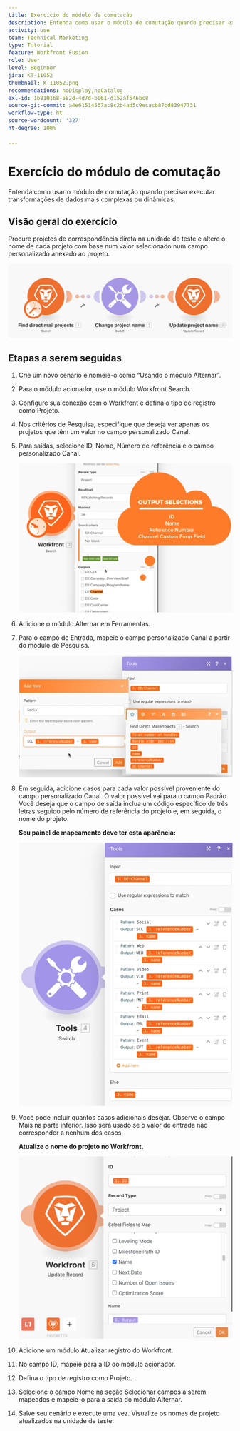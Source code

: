 ```yaml
---
title: Exercício do módulo de comutação
description: Entenda como usar o módulo de comutação quando precisar executar transformações de dados mais complexas ou dinâmicas.
activity: use
team: Technical Marketing
type: Tutorial
feature: Workfront Fusion
role: User
level: Beginner
jira: KT-11052
thumbnail: KT11052.png
recommendations: noDisplay,noCatalog
exl-id: 1b810168-582d-4d7d-b061-d152af546bc8
source-git-commit: a4e61514567ac8c2b4ad5c9ecacb87bd83947731
workflow-type: ht
source-wordcount: '327'
ht-degree: 100%

---
```


# Exercício do módulo de comutação

Entenda como usar o módulo de comutação quando precisar executar transformações de dados mais complexas ou dinâmicas.

## Visão geral do exercício

Procure projetos de correspondência direta na unidade de teste e altere o nome de cada projeto com base num valor selecionado num campo personalizado anexado ao projeto.

![Módulo Alternar Imagem 1](../12-exercises/assets/switch-module-walkthrough-1.png)

## Etapas a serem seguidas

1. Crie um novo cenário e nomeie-o como “Usando o módulo Alternar”.
1. Para o módulo acionador, use o módulo Workfront Search.
1. Configure sua conexão com o Workfront e defina o tipo de registro como Projeto.
1. Nos critérios de Pesquisa, especifique que deseja ver apenas os projetos que têm um valor no campo personalizado Canal.
1. Para saídas, selecione ID, Nome, Número de referência e o campo personalizado Canal.

   ![Módulo Alternar Imagem 2](../12-exercises/assets/switch-module-walkthrough-2.png)

1. Adicione o módulo Alternar em Ferramentas.
1. Para o campo de Entrada, mapeie o campo personalizado Canal a partir do módulo de Pesquisa.

   ![Módulo Alternar Imagem 3](../12-exercises/assets/switch-module-walkthrough-3.png)

1. Em seguida, adicione casos para cada valor possível proveniente do campo personalizado Canal. O valor possível vai para o campo Padrão. Você deseja que o campo de saída inclua um código específico de três letras seguido pelo número de referência do projeto e, em seguida, o nome do projeto.

   **Seu painel de mapeamento deve ter esta aparência:**

   ![Módulo Alternar Imagem 4](../12-exercises/assets/switch-module-walkthrough-4.png)

1. Você pode incluir quantos casos adicionais desejar. Observe o campo Mais na parte inferior. Isso será usado se o valor de entrada não corresponder a nenhum dos casos.

   **Atualize o nome do projeto no Workfront.**

   ![Módulo Alternar Imagem 5](../12-exercises/assets/switch-module-walkthrough-5.png)

1. Adicione um módulo Atualizar registro do Workfront.
1. No campo ID, mapeie para a ID do módulo acionador.
1. Defina o tipo de registro como Projeto.
1. Selecione o campo Nome na seção Selecionar campos a serem mapeados e mapeie-o para a saída do módulo Alternar.
1. Salve seu cenário e execute uma vez. Visualize os nomes de projeto atualizados na unidade de teste.
